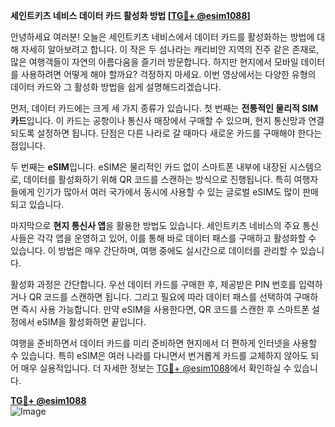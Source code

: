 **세인트키츠 네비스 데이터 카드 활성화 방법 [[TG💪+ @esim1088](https://t.me/s/esim1088)]**

안녕하세요 여러분! 오늘은 세인트키츠 네비스에서 데이터 카드를 활성화하는 방법에 대해 자세히 알아보려고 합니다. 이 작은 두 섬나라는 캐리비안 지역의 진주 같은 존재로, 많은 여행객들이 자연의 아름다움을 즐기러 방문합니다. 하지만 현지에서 모바일 데이터를 사용하려면 어떻게 해야 할까요? 걱정하지 마세요. 이번 영상에서는 다양한 유형의 데이터 카드와 그 활성화 방법을 쉽게 설명해드리겠습니다.

먼저, 데이터 카드에는 크게 세 가지 종류가 있습니다. 첫 번째는 **전통적인 물리적 SIM 카드**입니다. 이 카드는 공항이나 통신사 매장에서 구매할 수 있으며, 현지 통신망과 연결되도록 설정하면 됩니다. 단점은 다른 나라로 갈 때마다 새로운 카드를 구매해야 한다는 점입니다.

두 번째는 **eSIM**입니다. eSIM은 물리적인 카드 없이 스마트폰 내부에 내장된 시스템으로, 데이터를 활성화하기 위해 QR 코드를 스캔하는 방식으로 진행됩니다. 특히 여행자들에게 인기가 많아서 여러 국가에서 동시에 사용할 수 있는 글로벌 eSIM도 많이 판매되고 있습니다.

마지막으로 **현지 통신사 앱**을 활용한 방법도 있습니다. 세인트키츠 네비스의 주요 통신사들은 각각 앱을 운영하고 있어, 이를 통해 바로 데이터 패스를 구매하고 활성화할 수 있습니다. 이 방법은 매우 간단하며, 여행 중에도 실시간으로 데이터를 관리할 수 있습니다.

활성화 과정은 간단합니다. 우선 데이터 카드를 구매한 후, 제공받은 PIN 번호를 입력하거나 QR 코드를 스캔하면 됩니다. 그리고 필요에 따라 데이터 패스를 선택하여 구매하면 즉시 사용 가능합니다. 만약 eSIM을 사용한다면, QR 코드를 스캔한 후 스마트폰 설정에서 eSIM을 활성화하면 끝입니다.

여행을 준비하면서 데이터 카드를 미리 준비하면 현지에서 더 편하게 인터넷을 사용할 수 있습니다. 특히 eSIM은 여러 나라를 다니면서 번거롭게 카드를 교체하지 않아도 되어 매우 실용적입니다. 더 자세한 정보는 [TG💪+ @esim1088](https://t.me/s/esim1088)에서 확인하실 수 있습니다.

**[TG💪+ @esim1088](https://t.me/s/esim1088)**  
![Image](https://i.postimg.cc/Y0z9fWf4/image.png)